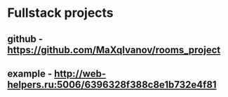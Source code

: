 # Fullstack projects

## github - https://github.com/MaXqIvanov/rooms_project

## example - http://web-helpers.ru:5006/6396328f388c8e1b732e4f81
